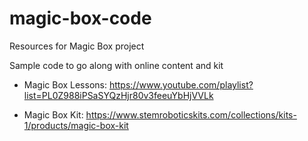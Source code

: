 # magic-box-code
Resources for Magic Box project

Sample code to go along with online content and kit

- Magic Box Lessons: https://www.youtube.com/playlist?list=PL0Z988iPSaSYQzHjr80v3feeuYbHjVVLk

- Magic Box Kit: https://www.stemroboticskits.com/collections/kits-1/products/magic-box-kit
